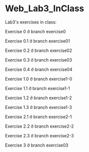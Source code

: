 # Web_Lab3_InClass
Lab3's exercises in class:

Exercise 0 ở branch exercise0

Exercise 0.1 ở branch exercise01

Exercise 0.2 ở branch exercise02

Exercise 0.3 ở branch exercise03

Exercise 0.4 ở branch exercise04

Exercise 1.0 ở branch exercise1-0

Exercise 1.1 ở branch exercise1-1

Exercise 1.2 ở branch exercise1-2

Exercise 1.3 ở branch exercise1-3

Exercise 2.1 ở branch exercise2-1

Exercise 2.2 ở branch exercise2-2

Exercise 2.3 ở branch exercise2-3

Exercise 3 ở branch exercise03
